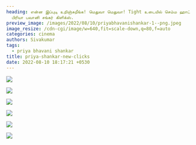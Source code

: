 ```yaml
---
heading: என்ன இப்புடி உறிஞ்சுறீங்க! மெதுவா மெதுவா! Tight உடையில் செம்ம ஹாட்
  பிரியா பவானி சங்கர் கிளிக்ஸ்.
preview_image: /images/2022/08/10/priyabhavanishankar-1--png.jpeg
image_resize: /cdn-cgi/image/w=640,fit=scale-down,q=80,f=auto
categories: cinema
authors: Sivakumar
tags:
  - priya bhavani shankar
title: priya-shankar-new-clicks
date: 2022-08-10 18:17:21 +0530
---
```

![](/images/2022/08/10/priyabhavanishankar2.jpeg)

![](/images/2022/08/10/priyabhavanishankar4.jpeg)

![](/images/2022/08/10/priyabhavanishankar22.jpeg)

![](/images/2022/08/10/priyabhavanishankar6.jpeg)

![](/images/2022/08/10/priyabhavanishankar66.jpeg)

![](/images/2022/08/10/priyabhavanishankar88.jpeg)